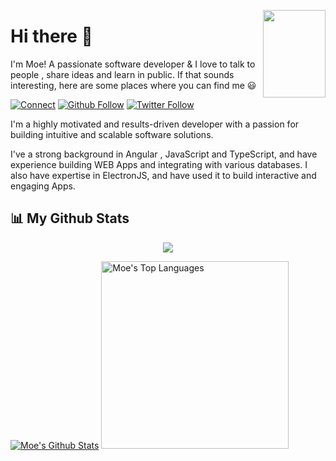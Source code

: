 [//]: # (<img align="right" alt="Coding" width="200" height="150" src="https://camo.githubusercontent.com/706457c438d2031942745299f52de650adf45a3b87de1ded443696b405dd881d/68747470733a2f2f63646e2e6472696262626c652e636f6d2f75736572732f343035353439342f73637265656e73686f74732f31353231353735362f6d656469612f64326236366334636130313932616132366431303334343862336431353138622e676966"/>)
<img src="https://octodex.github.com/images/daftpunktocat-thomas.gif" width="100" height="140" align="right">



# Hi there 👋

I'm Moe! A passionate software developer & I love to talk to people <not sure about that>, 
share ideas and learn in public. If that sounds interesting, 
here are some places where you can find me 😃

[![Connect](https://img.shields.io/badge/Connect-0077B5?style=for-the-badge&logo=linkedin&logoColor=white)](https://www.linkedin.com/in/devmuzaky/)
[![Github Follow](https://img.shields.io/github/followers/devmuzaky?color=%23171515&label=Follow&logo=github&logoColor=%23171515&style=for-the-badge)](https://github.com/devmuzaky)
[![Twitter Follow](https://img.shields.io/twitter/follow/devmuzaky?color=%231DA1F2&label=Follow&logo=twitter&logoColor=%231DA1F2&style=for-the-badge)](https://twitter.com/devmuzaky)


I'm a highly motivated and results-driven developer with a passion for 
building intuitive and scalable software solutions.

I've a strong background in Angular , JavaScript and TypeScript, 
and have experience building WEB Apps and integrating with various databases. 
I also have expertise in ElectronJS, and have used it to build 
interactive and engaging Apps.

## 📊 My Github Stats

<p align="center">
    <a href="http://www.github.com/devmuzaky"><img src="https://github-readme-streak-stats.herokuapp.com/?user=devmuzaky&stroke=ffffff&background=0D1117&ring=5BCDEC&fire=5BCDEC&currStreakNum=ffffff&currStreakLabel=5BCDEC&sideNums=ffffff&sideLabels=ffffff&dates=ffffff&hide_border=true" /></a></p>

<a href="https://github.com/devmuzaky"><img alt="Moe's Github Stats" src="https://github-readme-stats.vercel.app/api?username=devmuzaky&show_icons=true&count_private=true&theme=react&hide_border=true&bg_color=0D1117" /></a>
<a href="https://github.com/devmuzaky"><img alt="Moe's Top Languages" src="https://github-readme-stats.vercel.app/api/top-langs/?username=devmuzaky&langs_count=8&count_private=true&layout=compact&theme=react&hide_border=true&bg_color=0D1117" width="300px"/></a>


[//]: # (My ultimate goal is to spend my 80,000 working hours with a lasting effect)

[//]: # (on our world. I believe that technology is there to solve problems,)

[//]: # (so let's start with engineering today, for a better planet.)

[//]: # ()
[//]: # (I am always looking to learn and stay up-to-date with the latest technologies and best practices in the field. I am open to new opportunities to work on challenging and meaningful projects.)
